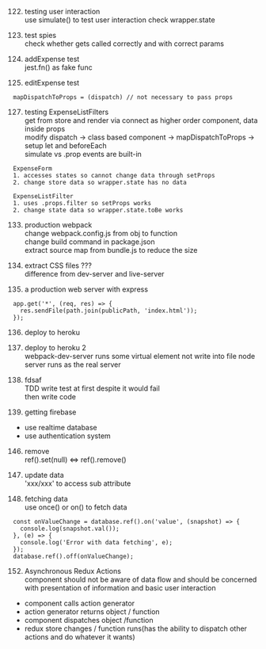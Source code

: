 122. testing user interaction <br>
use simulate() to test user interaction
check wrapper.state

123. test spies <br>
check whether gets called correctly and with correct params

124. addExpense test <br>
jest.fn() as fake func

125. editExpense test <br>
```
mapDispatchToProps = (dispatch) // not necessary to pass props
```
127. testing ExpenseListFilters <br>
get from store and render via connect as higher order component, data inside props <br>
modify dispatch -> class based component -> mapDispatchToProps -> setup let and beforeEach <br>
simulate vs .prop events are built-in
```
ExpenseForm
1. accesses states so cannot change data through setProps
2. change store data so wrapper.state has no data

ExpenseListFilter 
1. uses .props.filter so setProps works
2. change state data so wrapper.state.toBe works
```

133. production webpack <br>
change webpack.config.js from obj to function <br>
change build command in package.json <br>
extract source map from bundle.js to reduce the size 

134. extract CSS files
??? <br>
difference from dev-server and live-server

135. a production web server with express <br>
```
app.get('*', (req, res) => {
  res.sendFile(path.join(publicPath, 'index.html'));
});
```

136. deploy to heroku

137. deploy to heroku 2 <br>
webpack-dev-server runs some virtual element not write into file
node server runs as the real server

138. fdsaf <br>
TDD write test at first despite it would fail <br>
then write code <br>

142. getting firebase
+ use realtime database
+ use authentication system

146. remove <br>
ref().set(null) <=> ref().remove()

147. update data <br>
'xxx/xxx' to access sub attribute

148. fetching data <br>
use once() or on() to fetch data
```
const onValueChange = database.ref().on('value', (snapshot) => {
  console.log(snapshot.val());
}, (e) => {
  console.log('Error with data fetching', e);
});
database.ref().off(onValueChange);
```

152. Asynchronous Redux Actions <br>
component should not be aware of data flow and should be concerned with presentation of information and basic user interaction
+ component calls action generator
+ action generator returns object / function
+ component dispatches object /function
+ redux store changes / function runs(has the ability to dispatch other actions and do whatever it wants)
